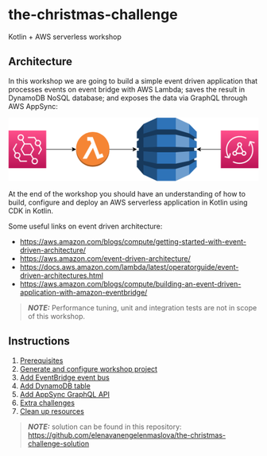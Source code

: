 # the-christmas-challenge
Kotlin + AWS serverless workshop

## Architecture

In this workshop we are going to build a simple event driven application that processes events on event bridge with AWS Lambda; saves the result in DynamoDB NoSQL database; and exposes the data via GraphQL through AWS AppSync:

![event-app](instructions/images/EventApp.png)

At the end of the workshop you should have an understanding of how to build, configure and deploy an AWS serverless application in Kotlin using CDK in Kotlin.

Some useful links on event driven architecture:
* https://aws.amazon.com/blogs/compute/getting-started-with-event-driven-architecture/
* https://aws.amazon.com/event-driven-architecture/
* https://docs.aws.amazon.com/lambda/latest/operatorguide/event-driven-architectures.html
* https://aws.amazon.com/blogs/compute/building-an-event-driven-application-with-amazon-eventbridge/

> **_NOTE:_** Performance tuning, unit and integration tests are not in scope of this workshop.

## Instructions

1. [Prerequisites](instructions/1-prerequisites.adoc)
2. [Generate and configure workshop project](instructions/2-generate-workshop-project.adoc)
3. [Add EventBridge event bus](instructions/3-add-event-bus.adoc)
4. [Add DynamoDB table](instructions/4-add-dynamoDB.adoc)
5. [Add AppSync GraphQL API](instructions/5-add-app-sync.adoc)
6. [Extra challenges](instructions/6-extra-challenges.adoc)
7. [Clean up resources](instructions/7-clean-up.adoc)

> **_NOTE:_** solution can be found in this repository: https://github.com/elenavanengelenmaslova/the-christmas-challenge-solution
